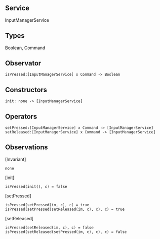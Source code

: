 ## Service
InputManagerService

## Types
Boolean, Command

## Observator
    isPressed:[InputManagerService] x Command -> Boolean

## Constructors
    init: none -> [InputManagerService]

## Operators
    setPressed:[InputManagerService] x Command -> [InputManagerService]
    setReleased:[InputManagerService] x Command -> [InputManagerService]

## Observations

[Invariant]

    none

[init]

    isPressed(init(), c) = false

[setPressed]

    isPressed(setPressed(im, c), c) = true
    isPressed(setPressed(setReleased(im, c), c), c) = true

[setReleased]

    isPressed(setReleased(im, c), c) = false
    isPressed(setReleased(setPressed(im, c), c), c) = false
